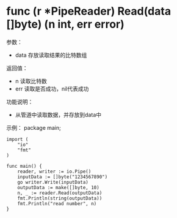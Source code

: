 # func (r *PipeReader) Read(data []byte) (n int, err error)

参数：
- data 存放读取结果的比特数组

返回值：
- n 读取比特数
- err 读取是否成功，nil代表成功

功能说明：
- 从管道中读取数据，并存放到data中

示例：
  package main;
	
	import (
		"io"
		"fmt"
	)
	
	func main() {
		reader, writer := io.Pipe()
		inputData := []byte("1234567890")
		go writer.Write(inputData)
		outputData := make([]byte, 10)
		n, _ := reader.Read(outputData)
		fmt.Println(string(outputData))
		fmt.Println("read number", n)
	}
